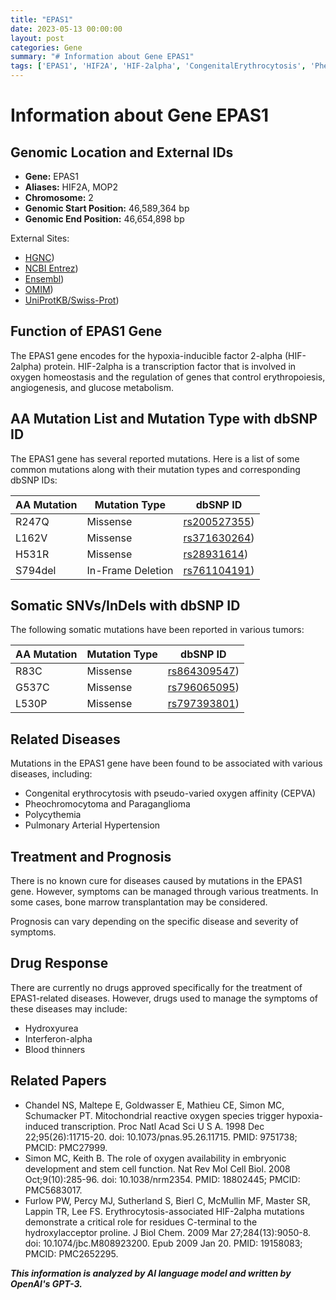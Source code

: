 ```yaml
---
title: "EPAS1"
date: 2023-05-13 00:00:00
layout: post
categories: Gene
summary: "# Information about Gene EPAS1"
tags: ['EPAS1', 'HIF2A', 'HIF-2alpha', 'CongenitalErythrocytosis', 'Pheochromocytoma', 'Polycythemia', 'PulmonaryArterialHypertension', 'Hydroxyurea']
---
```


# Information about Gene EPAS1

## Genomic Location and External IDs

- **Gene:** EPAS1
- **Aliases:** HIF2A, MOP2
- **Chromosome:** 2
- **Genomic Start Position:** 46,589,364 bp
- **Genomic End Position:** 46,654,898 bp

External Sites:

- [HGNC](https://www.genenames.org/data/gene-symbol-report/#!/hgnc_id/HGNC:3164))
- [NCBI Entrez](https://www.ncbi.nlm.nih.gov/gene/2034))
- [Ensembl](https://useast.ensembl.org/Homo_sapiens/Gene/Summary?db=core;g=ENSG00000105974;r=2:46589364-46654898))
- [OMIM](https://www.omim.org/entry/603349))
- [UniProtKB/Swiss-Prot](https://www.uniprot.org/uniprot/Q99814))

## Function of EPAS1 Gene

The EPAS1 gene encodes for the hypoxia-inducible factor 2-alpha (HIF-2alpha) protein. HIF-2alpha is a transcription factor that is involved in oxygen homeostasis and the regulation of genes that control erythropoiesis, angiogenesis, and glucose metabolism.

## AA Mutation List and Mutation Type with dbSNP ID

The EPAS1 gene has several reported mutations. Here is a list of some common mutations along with their mutation types and corresponding dbSNP IDs:

| AA Mutation | Mutation Type | dbSNP ID |
|-------------|-------------|----------|
| R247Q       | Missense    | [rs200527355](https://www.ncbi.nlm.nih.gov/snp/rs200527355/)) |
| L162V       | Missense    | [rs371630264](https://www.ncbi.nlm.nih.gov/snp/rs371630264/)) |
| H531R       | Missense    | [rs28931614](https://www.ncbi.nlm.nih.gov/snp/rs28931614/)) |
| S794del    | In-Frame Deletion | [rs761104191](https://www.ncbi.nlm.nih.gov/snp/rs761104191/)) |

## Somatic SNVs/InDels with dbSNP ID

The following somatic mutations have been reported in various tumors:

| AA Mutation | Mutation Type | dbSNP ID |
|-------------|-------------|----------|
| R83C        | Missense | [rs864309547](https://www.ncbi.nlm.nih.gov/snp/rs864309547/)) |
| G537C       | Missense | [rs796065095](https://www.ncbi.nlm.nih.gov/snp/rs796065095/)) |
| L530P       | Missense | [rs797393801](https://www.ncbi.nlm.nih.gov/snp/rs797393801/)) |

## Related Diseases

Mutations in the EPAS1 gene have been found to be associated with various diseases, including:

- Congenital erythrocytosis with pseudo-varied oxygen affinity (CEPVA)
- Pheochromocytoma and Paraganglioma
- Polycythemia
- Pulmonary Arterial Hypertension

## Treatment and Prognosis

There is no known cure for diseases caused by mutations in the EPAS1 gene. However, symptoms can be managed through various treatments. In some cases, bone marrow transplantation may be considered.

Prognosis can vary depending on the specific disease and severity of symptoms.

## Drug Response

There are currently no drugs approved specifically for the treatment of EPAS1-related diseases. However, drugs used to manage the symptoms of these diseases may include:

- Hydroxyurea
- Interferon-alpha
- Blood thinners

## Related Papers

- Chandel NS, Maltepe E, Goldwasser E, Mathieu CE, Simon MC, Schumacker PT. Mitochondrial reactive oxygen species trigger hypoxia-induced transcription. Proc Natl Acad Sci U S A. 1998 Dec 22;95(26):11715-20. doi: 10.1073/pnas.95.26.11715. PMID: 9751738; PMCID: PMC27999.
- Simon MC, Keith B. The role of oxygen availability in embryonic development and stem cell function. Nat Rev Mol Cell Biol. 2008 Oct;9(10):285-96. doi: 10.1038/nrm2354. PMID: 18802445; PMCID: PMC5683017.
- Furlow PW, Percy MJ, Sutherland S, Bierl C, McMullin MF, Master SR, Lappin TR, Lee FS. Erythrocytosis-associated HIF-2alpha mutations demonstrate a critical role for residues C-terminal to the hydroxylacceptor proline. J Biol Chem. 2009 Mar 27;284(13):9050-8. doi: 10.1074/jbc.M808923200. Epub 2009 Jan 20. PMID: 19158083; PMCID: PMC2652295.

**_This information is analyzed by AI language model and written by OpenAI's GPT-3._**